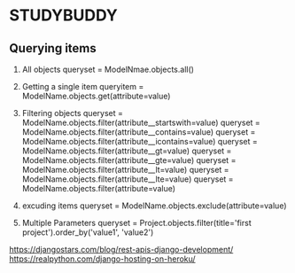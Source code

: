 # STUDYBUDDY

## Querying items

1. All objects
    queryset = ModelNmae.objects.all()

2. Getting a single item
    queryitem = ModelName.objects.get(attribute=value)

3. Filtering objects
    queryset =  ModelName.objects.filter(attribute__startswith=value)
    queryset =  ModelName.objects.filter(attribute__contains=value)
    queryset =  ModelName.objects.filter(attribute__icontains=value)
    queryset =  ModelName.objects.filter(attribute__gt=value)
    queryset =  ModelName.objects.filter(attribute__gte=value)
    queryset =  ModelName.objects.filter(attribute__lt=value)
    queryset =  ModelName.objects.filter(attribute__lte=value)
    queryset =  ModelName.objects.filter(attribute=value)

4. excuding items
    queryset = ModelName.objects.exclude(attribute=value)

5. Multiple Parameters
    queryset = Project.objects.filter(title='first project').order_by('value1', 'value2')

<https://djangostars.com/blog/rest-apis-django-development/>
<https://realpython.com/django-hosting-on-heroku/>
